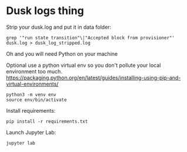 # Dusk logs thing

Strip your dusk.log and put it in data folder:

    grep '"run state transition"\|"Accepted block from provisioner"' dusk.log > dusk_log_stripped.log

Oh and you will need Python on your machine

Optional use a python virtual env so you don't pollute your local environment too much.
https://packaging.python.org/en/latest/guides/installing-using-pip-and-virtual-environments/

    python3 -m venv env
    source env/bin/activate

Install requirements:

    pip install -r requirements.txt

Launch Jupyter Lab:

    jupyter lab


    